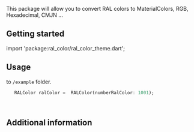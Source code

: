 <!-- 
This README describes the package. If you publish this package to pub.dev,
this README's contents appear on the landing page for your package.

For information about how to write a good package README, see the guide for
[writing package pages](https://dart.dev/guides/libraries/writing-package-pages). 

For general information about developing packages, see the Dart guide for
[creating packages](https://dart.dev/guides/libraries/create-library-packages)
and the Flutter guide for
[developing packages and plugins](https://flutter.dev/developing-packages). 
-->

This package will allow you to convert RAL colors to MaterialColors, RGB, Hexadecimal, CMJN ...

## Getting started

import 'package:ral_color/ral_color_theme.dart';

## Usage


to `/example` folder. 

```dart
   RALColor ralColor =  RALColor(numberRalColor: 1001); 
   
    
```

## Additional information

